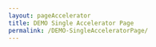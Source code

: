 ```yaml
---
layout: pageAccelerator
title: DEMO Single Accelerator Page
permalink: /DEMO-SingleAcceleratorPage/
---
```


<!--This .md file is meant to serve as a demo for a Single Accelerator Page-->
<!--To create a new Single Accelerator page, simple make a copy of this file, rename it, and then update content above (title and permalink) and below (see TODO placeholders) -->
<!--See existing Single Accelerator Pages .md files for reference-->

<script>
    //TODO: These are variables that must be declared and overridden in the specific single accelerator page

    //Variables for this specific single accelerator page, to centralize re-used variables
    const textPageTitle = "TODO";
    const htmlPageDescription = `TODO`;
    const srcHeaderImage = "/images/DEMO-SingleAcceleratorPage/demo-title-photo.jpg";
    const linkAccessAcceleratorRepo = "TODO";
    const listPrereqs = ["prerequisite1", "prerequisite2", "prerequisite3", "prerequisite4", "prerequisite5", "prerequisite6"];
    const listIndustries = ["industry1", "industry2", "industry3", "industry4", "industry5", "industry6"];
    const listUseCases = ["usecases1", "usecases2", "usecases3", "usecases4", "usecases5", "usecases6"];
    const htmlAcceleratorDescription = `TODO`;

    const listAcceleratorGuidanceVideoURLs = ["embedURL1", "embedURL2", "embedURL3"];

    const listLinksRelatedAccelerators = ["link1", "link2"];
    
    const linkContributingGuide = "TODO";

    const listTechnologies = ["technology1",
        "technology2",
        "technology3",
        "technology4",
        "technology5",
        "technology6"];

    const htmlArchitectureSection = `TODO`;
    const htmlBranchingStrategySection = `TODO`;
    const htmlAcceleratorComponents = `TODO`;
    const htmlKeyAcceleratorFiles = `TODO`;
    const htmlLiveDemoSection = `TODO`;
    const htmlRepoStructureSection = `TODO`;

    //boolean variables to show / hide sections of the page
    const toHide_AcceleratorGuidanceSection = false;
    const toHide_RelatedAccelerators = false;
    const toHide_ContributingGuide = false;
    const toHide_ArchitectureSection = false;
    const toHide_BranchingStrategySection = false;
    const toHide_AcceleratorComponents = false;
    const toHide_KeyAcceleratorFiles = false;
    const toHide_LiveDemoSection = false;
    const toHide_RepoStructureSection = false;
</script>

<script src="/scripts/script-setsingleacceleratorpagecontents.js" type="text/javascript"></script>